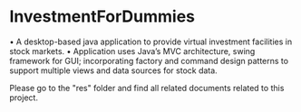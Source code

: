 # InvestmentForDummies
• A desktop-based java application to provide virtual investment facilities in stock markets.
• Application uses Java’s MVC architecture, swing framework for GUI; incorporating factory and command design patterns to support multiple views and data sources for stock data.

Please go to the "res" folder and find all related documents related to this project.
